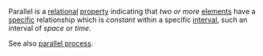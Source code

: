 Parallel is a [relational](https://github.com/gcassel/Modular-Organization-Terminology/blob/master/terms/relationship.md) [property](https://github.com/gcassel/Modular-Organization-Terminology/blob/master/terms/property.md) indicating that *two or more* [elements](https://github.com/gcassel/Modular-Organization-Terminology/blob/master/terms/element.md) have a [specific](https://github.com/gcassel/Modular-Organization-Terminology/blob/master/terms/specific.md) relationship which is *constant* within a specific [interval](https://github.com/gcassel/Modular-Organization-Terminology/blob/master/terms/interval.md), such an interval of *space* or *time*. 

See also [parallel process](https://github.com/gcassel/Modular-Organization-Terminology/blob/master/compound-terms/parallel-process.md).
